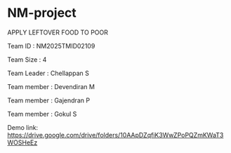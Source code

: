 # NM-project
APPLY LEFTOVER FOOD TO POOR

Team ID : NM2025TMID02109

Team Size : 4

Team Leader : Chellappan S

Team member : Devendiran M

Team member : Gajendran P

Team member : Gokul S

Demo link: https://drive.google.com/drive/folders/10AApDZqfiK3WwZPoPQZmKWaT3WOSHeEz
